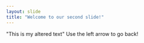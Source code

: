 ```yaml
---
layout: slide
title: "Welcome to our second slide!"
---
```

"This is my altered text"
Use the left arrow to go back!
